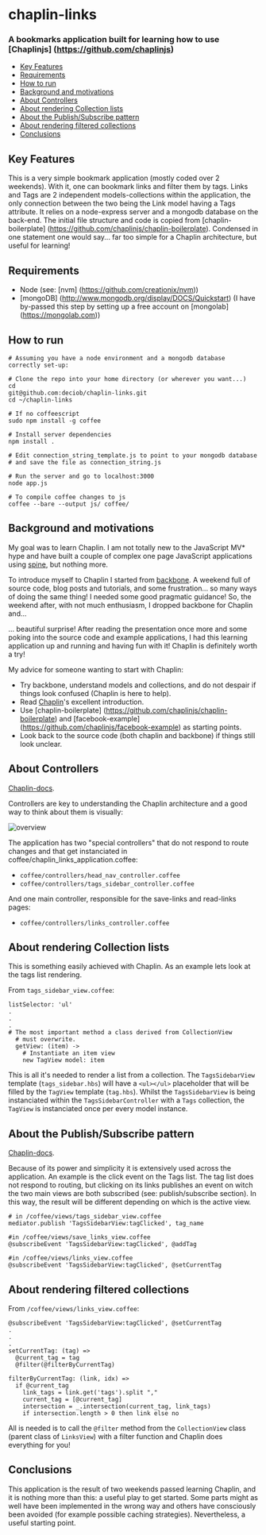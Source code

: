 # chaplin-links
### A bookmarks application built for learning how to use [Chaplinjs] (https://github.com/chaplinjs)

* [Key Features](#key-features)
* [Requirements](#requirements)
* [How to run](#how-to-run)
* [Background and motivations](#background-and-motivations)
* [About Controllers](#about-controllers)
* [About rendering Collection lists](#rendering-collection-lists)
* [About the Publish/Subscribe pattern](#about-the-publishsubscribe-pattern)
* [About rendering filtered collections](#about-rendering-filtered-collections)
* [Conclusions](#conclusions)

## Key Features
This is a very simple bookmark application (mostly coded over 2 weekends). With it, one can bookmark links and filter them by tags. Links and Tags are 2 independent models-collections within the application, the only connection between the two being the Link model having a Tags attribute. It relies on a node-express server and a mongodb database on the back-end. The initial file structure and code is copied from [chaplin-boilerplate] (https://github.com/chaplinjs/chaplin-boilerplate).
Condensed in one statement one would say... far too simple for a Chaplin architecture, but useful for learning!

## Requirements
* Node (see: [nvm] (https://github.com/creationix/nvm))
* [mongoDB] (http://www.mongodb.org/display/DOCS/Quickstart) (I have by-passed this step by setting up a free account on [mongolab] (https://mongolab.com))

## How to run
```
# Assuming you have a node environment and a mongodb database correctly set-up:

# Clone the repo into your home directory (or wherever you want...)
cd
git@github.com:deciob/chaplin-links.git
cd ~/chaplin-links

# If no coffeescript
sudo npm install -g coffee

# Install server dependencies
npm install .

# Edit connection_string_template.js to point to your mongodb database
# and save the file as connection_string.js

# Run the server and go to localhost:3000
node app.js

# To compile coffee changes to js
coffee --bare --output js/ coffee/ 

```

## Background and motivations
My goal was to learn Chaplin. I am not totally new to the JavaScript MV* hype and have built a couple of complex one page JavaScript applications using [spine](http://spinejs.com/), but nothing more.

To introduce myself to Chaplin I started from [backbone](http://backbonejs.org/). A weekend full of source code, blog posts and tutorials, and some frustration... so many ways of doing the same thing! I needed some good pragmatic guidance! So, the weekend after, with not much enthusiasm, I dropped backbone for Chaplin and...

... beautiful surprise! After reading the presentation once more and some poking into the source code and example applications, I had this learning application up and running and  having fun with it! Chaplin is definitely worth a try!

My advice for someone wanting to start with Chaplin:
* Try backbone, understand models and collections, and do not despair if things look confused (Chaplin is here to help).
* Read [Chaplin](https://github.com/chaplinjs/chaplin/blob/master/README.md)'s excellent introduction.
* Use [chaplin-boilerplate] (https://github.com/chaplinjs/chaplin-boilerplate) and [facebook-example] (https://github.com/chaplinjs/facebook-example) as starting points.
* Look back to the source code (both chaplin and backbone) if things still look unclear.

## About Controllers
[Chaplin-docs](https://github.com/chaplinjs/chaplin/blob/master/README.md#controllers).

Controllers are key to understanding the Chaplin architecture and a good way to think about them is visually:

![overview](https://raw.github.com/deciob/chaplin-links/master/img/controllers_layout_b.png)

The application has two "special controllers" that do not respond to route changes and that get instanciated in coffee/chaplin_links_application.coffee:

* `coffee/controllers/head_nav_controller.coffee`
* `coffee/controllers/tags_sidebar_controller.coffee`

And one main controller, responsible for the save-links and read-links pages:
* `coffee/controllers/links_controller.coffee`

## About rendering Collection lists
This is something easily achieved with Chaplin. As an example lets look at the tags list rendering.

From `tags_sidebar_view.coffee`:
```
listSelector: 'ul'
.
.
.
# The most important method a class derived from CollectionView
  # must overwrite.
  getView: (item) ->
    # Instantiate an item view
    new TagView model: item
```
This is all it's needed to render a list from a collection. The `TagsSidebarView` template (`tags_sidebar.hbs`) will have a `<ul></ul>` placeholder that will be filled by the `TagView` template (`tag.hbs`).
Whilst the `TagsSidebarView` is being instanciated within the `TagsSidebarController` with a `Tags` collection, the `TagView` is instanciated once per every model instance.


## About the Publish/Subscribe pattern
[Chaplin-docs](https://github.com/chaplinjs/chaplin/blob/master/README.md#mediator-and-publishsubscribe).

Because of its power and simplicity it is extensively used across the application. An example is the click event on the Tags list. The tag list does not respond to routing, but clicking on its links publishes an event on witch the two main views are both subscribed (see: publish/subscribe section). In this way, the result will be different depending on which is the active view.
```
# in /coffee/views/tags_sidebar_view.coffee
mediator.publish 'TagsSidebarView:tagClicked', tag_name

#in /coffee/views/save_links_view.coffee
@subscribeEvent 'TagsSidebarView:tagClicked', @addTag

#in /coffee/views/links_view.coffee
@subscribeEvent 'TagsSidebarView:tagClicked', @setCurrentTag
```

## About rendering filtered collections
From `/coffee/views/links_view.coffee`:
```
@subscribeEvent 'TagsSidebarView:tagClicked', @setCurrentTag
.
.
.
setCurrentTag: (tag) =>
  @current_tag = tag
  @filter(@filterByCurrentTag)

filterByCurrentTag: (link, idx) =>
  if @current_tag
    link_tags = link.get('tags').split ","
    current_tag = [@current_tag]
    intersection = _.intersection(current_tag, link_tags)
    if intersection.length > 0 then link else no
```
All is needed is to call the `@filter` method from the `CollectionView` class (parent class of `LinksView`) with a filter function and Chaplin does everything for you!


## Conclusions
This application is the result of two weekends passed learning Chaplin, and it is nothing more than this: a useful play to get started. Some parts might as well have been implemented in the wrong way and others have consciously been avoided (for example possible caching strategies). Nevertheless, a useful starting point. 